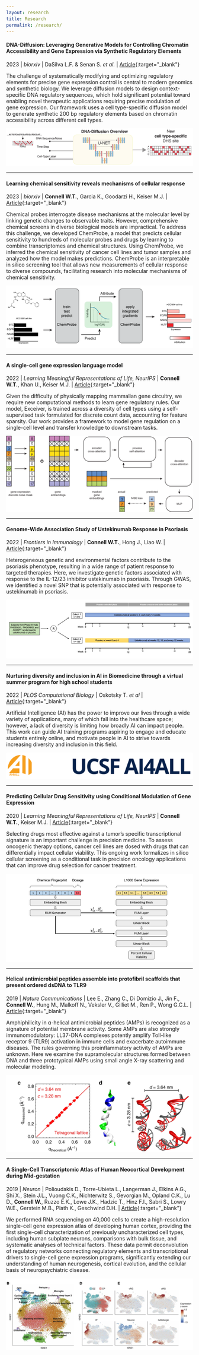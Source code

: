 ```yaml
---
layout: research
title: Research
permalink: /research/
---
```


#### DNA-Diffusion: Leveraging Generative Models for Controlling Chromatin Accessibility and Gene Expression via Synthetic Regulatory Elements

2023 &#124; *biorxiv* &#124; DaSilva L.F. & Senan S. *et al.* &#124; [Article](https://www.biorxiv.org/content/10.1101/2024.02.01.578352v1){:target="_blank"}

The challenge of systematically modifying and optimizing regulatory elements for precise gene expression control is central to modern genomics and synthetic biology. We leverage diffusion models to design context-specific DNA regulatory sequences, which hold significant potential toward enabling novel therapeutic applications requiring precise modulation of gene expression. Our framework uses a cell type-specific diffusion model to generate synthetic 200 bp regulatory elements based on chromatin accessibility across different cell types.
<div class="am-container">
    <div class="am-tag">
        <div class='altmetric-embed' data-link-target='_blank' data-badge-type='donut' data-doi='10.1101/2024.02.01.578352'>
        </div>
    </div>
    <img src="../images/research_figs/dna-diffusion.png">
</div>

---

#### Learning chemical sensitivity reveals mechanisms of cellular response

2023 &#124; *biorxiv* &#124; **Connell W.T.**, Garcia K., Goodarzi H., Keiser M.J. &#124; [Article](https://www.biorxiv.org/content/10.1101/2023.08.26.554851v1){:target="_blank"}

Chemical probes interrogate disease mechanisms at the molecular level by linking genetic changes to observable traits. However, comprehensive chemical screens in diverse biological models are impractical. To address this challenge, we developed ChemProbe, a model that predicts cellular sensitivity to hundreds of molecular probes and drugs by learning to combine transcriptomes and chemical structures. Using ChemProbe, we inferred the chemical sensitivity of cancer cell lines and tumor samples and analyzed how the model makes predictions. ChemProbe is an interpretable in silico screening tool that allows new measurements of cellular response to diverse compounds, facilitating research into molecular mechanisms of chemical sensitivity.
<div class="am-container">
    <div class="am-tag">
        <div class='altmetric-embed' data-link-target='_blank' data-badge-type='donut' data-doi='10.1101/2023.08.26.554851'>
        </div>
    </div>
    <img src="../images/research_figs/chemprobe-fig1.png">
</div>

---

#### A single-cell gene expression language model

2022 &#124; *Learning Meaningful Representations of Life, NeurIPS* &#124; **Connell W.T.**, Khan U., Keiser M.J. &#124; [Article](https://arxiv.org/abs/2210.14330){:target="_blank"}

Given the difficulty of physically mapping mammalian gene circuitry, we require new computational methods to learn gene regulatory rules. Our model, Exceiver, is trained across a diversity of cell types using a self-supervised task formulated for discrete count data, accounting for feature sparsity. Our work provides a framework to model gene regulation on a single-cell level and transfer knowledge to downstream tasks.
<div class="am-container">
    <div class="am-tag">
        <div class='altmetric-embed' data-link-target='_blank' data-badge-type='donut' data-doi='10.48550/arXiv.2210.14330'>
        </div>
    </div>
    <img src="../images/research_figs/exceiver-arch.png">
</div>

---

#### Genome-Wide Association Study of Ustekinumab Response in Psoriasis

2022 &#124; *Frontiers in Immunology* &#124; **Connell W.T.**, Hong J., Liao W. &#124; [Article](https://www.frontiersin.org/articles/10.3389/fimmu.2021.815121/full){:target="_blank"}

Heterogeneous genetic and environmental factors contribute to the psoriasis phenotype, resulting in a wide range of patient response to targeted therapies. Here, we investigate genetic factors associated with response to the IL-12/23 inhibitor ustekinumab in psoriasis. Through GWAS, we identified a novel SNP that is potentially associated with response to ustekinumab in psoriasis.
<div class="am-container">
    <div class="am-tag">
        <div class='altmetric-embed' data-link-target='_blank' data-badge-type='donut' data-doi='10.3389/fimmu.2021.815121'>
        </div>
    </div>
    <img src="../images/research_figs/ustekinumab_fig.jpg">
</div>

---

#### Nurturing diversity and inclusion in AI in Biomedicine through a virtual summer program for high school students

2022 &#124; *PLOS Computational Biology* &#124; Oskotsky T. *et al* &#124; [Article](https://journals.plos.org/ploscompbiol/article?id=10.1371/journal.pcbi.1009719){:target="_blank"}

Artificial Intelligence (AI) has the power to improve our lives through a wide variety of applications, many of which fall into the healthcare space; however, a lack of diversity is limiting how broadly AI can impact people. This work can guide AI training programs aspiring to engage and educate students entirely online, and motivate people in AI to strive towards increasing diversity and inclusion in this field.
<div class="am-container">
    <div class="am-tag">
        <div class='altmetric-embed' data-link-target='_blank' data-badge-type='donut' data-doi='10.1371/journal.pcbi.1009719'>
        </div>
    </div>
    <img src="../images/research_figs/ai4all.png">
</div>

---

#### Predicting Cellular Drug Sensitivity using Conditional Modulation of Gene Expression

2020 &#124; *Learning Meaningful Representations of Life, NeurIPS* &#124; **Connell W.T.**, Keiser M.J. &#124; [Article](https://www.biorxiv.org/content/10.1101/2021.03.15.435529v1.abstract){:target="_blank"}

Selecting drugs most effective against a tumor’s specific transcriptional signature is an important challenge in precision medicine. To assess oncogenic therapy options, cancer cell lines are dosed with drugs that can differentially impact cellular viability. This ongoing work formalizes in silico cellular screening as a conditional task in precision oncology applications that can improve drug selection for cancer treatment.
<div class="am-container">
    <div class="am-tag">
        <div class='altmetric-embed' data-link-target='_blank' data-badge-type='donut' data-doi='10.1101/2021.03.15.435529'>
        </div>
    </div>
    <img src="../images/research_figs/film.png">
</div>

---

#### Helical antimicrobial peptides assemble into protofibril scaffolds that present ordered dsDNA to TLR9

2019 &#124; *Nature Communications* &#124; Lee E., Zhang C., Di Domizio J., Jin F., **Connell W.**, Hung M., Malkoff N., Veksler V., Gilliet M., Ren P., Wong G.C.L. &#124; [Article](https://www.nature.com/articles/s41467-019-08868-w){:target="_blank"}

Amphiphilicity in ɑ-helical antimicrobial peptides (AMPs) is recognized as a signature of potential membrane activity. Some AMPs are also strongly immunomodulatory: LL37-DNA complexes potently amplify Toll-like receptor 9 (TLR9) activation in immune cells and exacerbate autoimmune diseases. The rules governing this proinflammatory activity of AMPs are unknown. Here we examine the supramolecular structures formed between DNA and three prototypical AMPs using small angle X-ray scattering and molecular modeling.
<div class="am-container">
    <div class="am-tag">
        <div class='altmetric-embed' data-link-target='_blank' data-badge-type='donut' data-doi='10.1038/s41467-019-08868-w'>
        </div>
    </div>
    <img src="../images/research_figs/tlr9.png">
</div>

---

#### A Single-Cell Transcriptomic Atlas of Human Neocortical Development during Mid-gestation

2019 &#124; *Neuron* &#124; Polioudakis D., Torre-Ubieta L., Langerman J., Elkins A.G., Shi X., Stein J.L., Vuong C.K., Nichterwitz S., Gevorgian M., Opland C.K., Lu D., **Connell W.**, Ruzzo E.K., Lowe J.K., Hadzic T., Hinz F.I., Sabri S., Lowry W.E., Gerstein M.B., Plath K., Geschwind D.H. &#124; [Article](https://www.cell.com/neuron/fulltext/S0896-6273(19)30561-6?_returnURL=https%3A%2F%2Flinkinghub.elsevier.com%2Fretrieve%2Fpii%2FS0896627319305616%3Fshowall%3Dtrue){:target="_blank"}

We performed RNA sequencing on 40,000 cells to create a high-resolution single-cell gene expression atlas of developing human cortex, providing the first single-cell characterization of previously uncharacterized cell types, including human subplate neurons, comparisons with bulk tissue, and systematic analyses of technical factors. These data permit deconvolution of regulatory networks connecting regulatory elements and transcriptional drivers to single-cell gene expression programs, significantly extending our understanding of human neurogenesis, cortical evolution, and the cellular basis of neuropsychiatric disease.
<div class="am-container">
    <div class="am-tag">
        <div class='altmetric-embed' data-link-target='_blank' data-badge-type='donut' data-doi='10.1016/j.neuron.2019.06.011'>
        </div>
    </div>
    <img src="../images/research_figs/sc-neocortical.png">
</div>